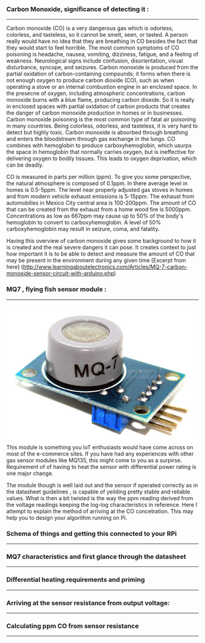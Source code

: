 ### Carbon Monoxide, significance of detecting it :
****

Carbon monoxide (CO) is a very dangerous gas which is odorless, colorless, and tasteless, so it cannot be smelt, seen, or tasted. A person really would have no idea that they are breathing in CO besides the fact that they would start to feel horrible. The most common symptoms of CO poisoning is headache, nausea, vomiting, dizziness, fatigue, and a feeling of weakness. Neurological signs include confusion, disorientation, visual disturbance, syncope, and seizures.
Carbon monoxide is produced from the partial oxidation of carbon-containing compounds; it forms when there is not enough oxygen to produce carbon dioxide (CO), such as when operating a stove or an internal combustion engine in an enclosed space. In the presecne of oxygen, including atmospheric concentrations, carbon monoxide burns with a blue flame, producing carbon dioxide. So it is really in enclosed spaces with partial oxidation of carbon products that creates the danger of carbon monoxide production in homes or in businesses.
Carbon monoxide poisoning is the most common type of fatal air poisoning in many countries. Being colorless, odorless, and tasteless, it is very hard to detect but highly toxic. Carbon monoxide is absorbed through breathing and enters the bloodstream through gas exchange in the lungs. CO combines with hemoglobin to produce carboxyhemoglobin, which usurps the space in hemoglobin that normally carries oxygen, but is ineffective for delivering oxygen to bodily tissues. This leads to oxygen deprivation, which can be deadly.

CO is measured in parts per million (ppm). To give you some perspective, the natural atmosphere is composed of 0.1ppm. In there average level in homes is 0.5-5ppm. The level near properly adjusted gas stoves in homes and from modern vehicle exhaust emissions is 5-15ppm. The exhaust from automobilies in Mexico City central area is 100-200ppm. The amount of CO that can be created from the exhaust from a home wood fire is 5000ppm. Concentrations as low as 667ppm may cause up to 50% of the body's hemoglobin to convert to carboxyhemoglobin. A level of 50% carboxyhemoglobin may result in seizure, coma, and fatality.

Having this overview of carbon monoxide gives some background to how it is created and the real severe dangers it can pose. It creates context to just how important it is to be able to detect and measure the amount of CO that may be present in the environment during any given time
[Excerpt from here] (http://www.learningaboutelectronics.com/Articles/MQ-7-carbon-monoxide-sensor-circuit-with-arduino.php)
### MQ7 , flying fish sensor module :
****

![Sensor module commercially available](MQ-7-MODULE-CARBON-MONOXIDE-GAS-SENSOR.png)
This module is something you IoT enthusiasts would have come across on most of the e-commerce sites. If you have had any experiences with other gas sensor modules like MQ135, this might come to you as a surpirse. Requirement of of having to heat the sensor with differential power rating is one major change.

The module though is well laid out and the sensor if operated correctly as in the datasheet guidelines , is capable of yeilding pretty stable and reliable values. What is then a bit twisted is the way the ppm reading derived from the voltage readings keeping the log-log characteristics in reference. Here I attempt to explain the method of arriving at the CO concetration. This may help you to design your algorithm running on Pi.


### Schema of things and getting this connected to your RPi
****

### MQ7 characteristics and first glance through the datasheet
***

### Differential heating requirements and priming
****

### Arriving at the sensor resistance from output voltage:
****

### Calculating ppm CO from sensor resistance
****
